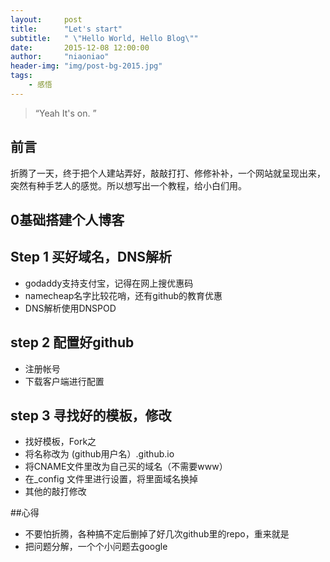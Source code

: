 ```yaml
---
layout:     post
title:      "Let's start"
subtitle:   " \"Hello World, Hello Blog\""
date:       2015-12-08 12:00:00
author:     "niaoniao"
header-img: "img/post-bg-2015.jpg"
tags:
    - 感悟
---
```


> “Yeah It's on. ”


## 前言

折腾了一天，终于把个人建站弄好，敲敲打打、修修补补，一个网站就呈现出来，突然有种手艺人的感觉。所以想写出一个教程，给小白们用。

## 0基础搭建个人博客

## Step 1 买好域名，DNS解析

- godaddy支持支付宝，记得在网上搜优惠码
- namecheap名字比较花哨，还有github的教育优惠
- DNS解析使用DNSPOD

## step 2 配置好github

- 注册帐号
- 下载客户端进行配置

## step 3 寻找好的模板，修改

- 找好模板，Fork之
- 将名称改为 (github用户名）.github.io
- 将CNAME文件里改为自己买的域名（不需要www）
- 在_config 文件里进行设置，将里面域名换掉
- 其他的敲打修改

##心得

- 不要怕折腾，各种搞不定后删掉了好几次github里的repo，重来就是
- 把问题分解，一个个小问题去google








